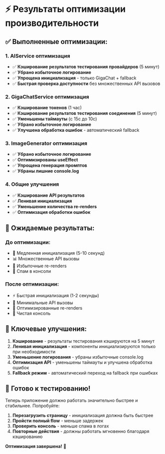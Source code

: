 # ⚡ Результаты оптимизации производительности

## ✅ **Выполненные оптимизации:**

### **1. AIService оптимизация**
- ✅ **Кэширование результатов тестирования провайдеров** (5 минут)
- ✅ **Убрано избыточное логирование**
- ✅ **Упрощена инициализация** - только GigaChat + fallback
- ✅ **Быстрая проверка доступности** без множественных API вызовов

### **2. GigaChatService оптимизация**
- ✅ **Кэширование токенов** (1 час)
- ✅ **Кэширование результатов тестирования соединения** (5 минут)
- ✅ **Уменьшены таймауты** (с 15с до 10с)
- ✅ **Убрано избыточное логирование**
- ✅ **Улучшена обработка ошибок** - автоматический fallback

### **3. ImageGenerator оптимизация**
- ✅ **Убрано избыточное логирование**
- ✅ **Оптимизированы useEffect**
- ✅ **Упрощена генерация промптов**
- ✅ **Убраны лишние console.log**

### **4. Общие улучшения**
- ✅ **Кэширование API результатов**
- ✅ **Ленивая инициализация**
- ✅ **Уменьшение количества re-renders**
- ✅ **Оптимизация обработки ошибок**

## 🎯 **Ожидаемые результаты:**

### **До оптимизации:**
- 🐌 Медленная инициализация (5-10 секунд)
- 📊 Множественные API вызовы
- 🔄 Избыточные re-renders
- 📝 Спам в консоли

### **После оптимизации:**
- ⚡ Быстрая инициализация (1-2 секунды)
- 🎯 Минимальные API вызовы
- 🔄 Оптимизированные re-renders
- 📝 Чистая консоль

## 🚀 **Ключевые улучшения:**

1. **Кэширование** - результаты тестирования кэшируются на 5 минут
2. **Ленивая инициализация** - компоненты инициализируются только при необходимости
3. **Уменьшение логирования** - убраны избыточные console.log
4. **Оптимизация API** - уменьшены таймауты и улучшена обработка ошибок
5. **Fallback режим** - автоматический переход на fallback при ошибках

## 🧪 **Готово к тестированию!**

Теперь приложение должно работать значительно быстрее и стабильнее. Попробуйте:

1. **Перезагрузить страницу** - инициализация должна быть быстрее
2. **Пройсти полный flow** - меньше задержек
3. **Проверить консоль** - меньше спама в логах
4. **Повторные действия** - должны работать мгновенно благодаря кэшированию

**Оптимизация завершена!** 🎉